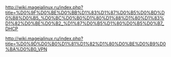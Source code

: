 http://wiki.mageialinux.ru/index.php?title=%D0%9F%D0%BE%D0%BB%D1%83%D1%87%D0%B5%D0%BD%D0%B8%D0%B5_%D0%BC%D0%B0%D1%80%D1%88%D1%80%D1%83%D1%82%D0%BE%D0%B2_%D1%87%D0%B5%D1%80%D0%B5%D0%B7_DHCP

http://wiki.mageialinux.ru/index.php?title=%D0%9D%D0%B0%D1%81%D1%82%D1%80%D0%BE%D0%B9%D0%BA%D0%B0_VPN